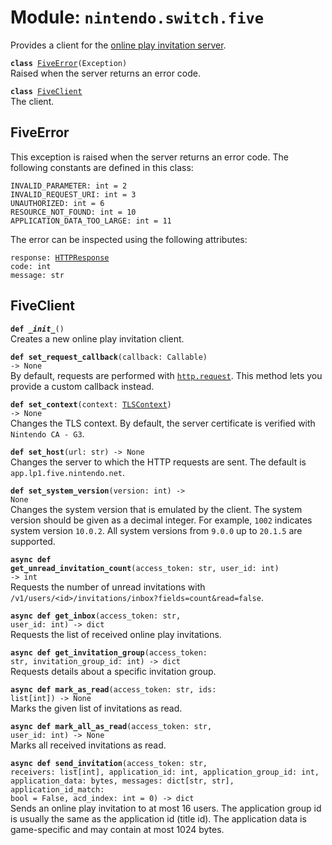 
# Module: <code>nintendo.switch.five</code>
Provides a client for the [online play invitation server](https://github.com/kinnay/nintendo/wiki/Online-Play-Invitation-Server).

<code>**class** [FiveError](#fiveerror)(Exception)</code><br>
<span class="docs">Raised when the server returns an error code.</span>

<code>**class** [FiveClient](#fiveclient)</code><br>
<span class="docs">The client.</span>

## FiveError
This exception is raised when the server returns an error code. The following constants are defined in this class:

`INVALID_PARAMETER: int = 2`<br>
`INVALID_REQUEST_URI: int = 3`<br>
`UNAUTHORIZED: int = 6`<br>
`RESOURCE_NOT_FOUND: int = 10`<br>
`APPLICATION_DATA_TOO_LARGE: int = 11`

The error can be inspected using the following attributes:

<code>response: [HTTPResponse](https://anynet.readthedocs.io/en/latest/reference/http/#httpresponse)</code><br>
`code: int`<br>
`message: str`

## FiveClient
<code>**def _\_init__**()</code><br>
<span class="docs">Creates a new online play invitation client.</span>

<code>**def set_request_callback**(callback: Callable) -> None</code><br>
<span class="docs">By default, requests are performed with [`http.request`](https://anynet.readthedocs.io/en/latest/reference/http). This method lets you provide a custom callback instead.</span>

<code>**def set_context**(context: [TLSContext](https://anynet.readthedocs.io/en/latest/reference/tls/#tlscontext)) -> None</code><br>
<span class="docs">Changes the TLS context. By default, the server certificate is verified with `Nintendo CA - G3`.</span>

<code>**def set_host**(url: str) -> None</code><br>
<span class="docs">Changes the server to which the HTTP requests are sent. The default is `app.lp1.five.nintendo.net`.

<code>**def set_system_version**(version: int) -> None</code></br>
<span class="docs">Changes the system version that is emulated by the client. The system version should be given as a decimal integer. For example, `1002` indicates system version `10.0.2`. All system versions from `9.0.0` up to `20.1.5` are supported.</span>

<code>**async def get_unread_invitation_count**(access_token: str, user_id: int) -> int</code><br>
<span class="docs">Requests the number of unread invitations with `/v1/users/<id>/invitations/inbox?fields=count&read=false`.</span>

<code>**async def get_inbox**(access_token: str, user_id: int) -> dict</code><br>
<span class="docs">Requests the list of received online play invitations.</span>

<code>**async def get_invitation_group**(access_token: str, invitation_group_id: int) -> dict</code><br>
<span class="docs">Requests details about a specific invitation group.</span>

<code>**async def mark_as_read**(access_token: str, ids: list[int]) -> None</code><br>
<span class="docs">Marks the given list of invitations as read.</span>

<code>**async def mark_all_as_read**(access_token: str, user_id: int) -> None</code><br>
<span class="docs">Marks all received invitations as read.</span>

<code>**async def send_invitation**(access_token: str, receivers: list[int], application_id: int, application_group_id: int, application_data: bytes, messages: dict[str, str], application_id_match: bool = False, acd_index: int = 0) -> dict</code><br>
<span class="docs">Sends an online play invitation to at most 16 users. The application group id is usually the same as the application id (title id). The application data is game-specific and may contain at most 1024 bytes.</span>
